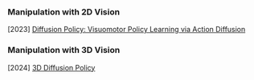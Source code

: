### Manipulation with 2D Vision

[2023] [Diffusion Policy: Visuomotor Policy Learning via Action Diffusion](https://arxiv.org/abs/2303.04137)



### Manipulation with 3D Vision

[2024] [3D Diffusion Policy](https://arxiv.org/abs/2403.03954)